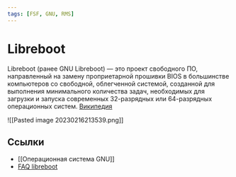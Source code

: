 ```yaml
---
tags: [FSF, GNU, RMS]
---
```


# Libreboot

Libreboot (ранее GNU Libreboot) — это проект свободного ПО, направленный на замену проприетарной прошивки BIOS в большинстве компьютеров со свободной, облегченной системой, созданной для выполнения минимального количества задач, необходимых для загрузки и запуска современных 32-разрядных или 64-разрядных операционных систем. [Википедия](https://ru.wikipedia.org/wiki/Libreboot)

![[Pasted image 20230216213539.png]]














## Ссылки

- [[Операционная система GNU]]
- [FAQ libreboot](https://libreboot.org/faq.html#intel)